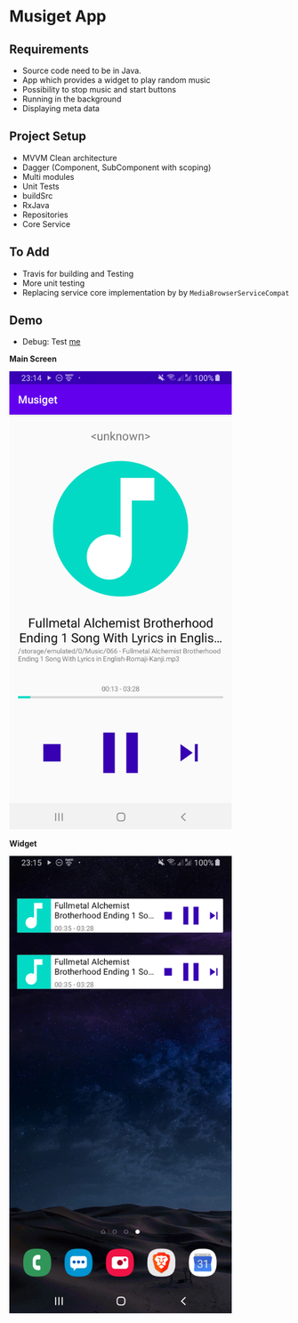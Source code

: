 # Musiget App

## Requirements
- Source code need to be in Java.
- App which provides a widget to play random music
- Possibility to stop music and start buttons
- Running in the background
- Displaying meta data

## Project Setup
* MVVM Clean architecture
* Dagger (Component, SubComponent with scoping)
* Multi modules
* Unit Tests
* buildSrc
* RxJava
* Repositories
* Core Service

## To Add
* Travis for building and Testing
* More unit testing
* Replacing service core implementation by by `MediaBrowserServiceCompat`

## Demo
* Debug: Test [me](demo/app-debug.apk)

**Main Screen**

<img src="demo/main-screen.png" width="400">

**Widget**

<img src="demo/widget.png" width="400">